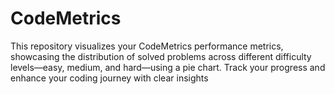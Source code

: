 # CodeMetrics
This repository visualizes your CodeMetrics performance metrics, showcasing the distribution of solved problems across different difficulty levels—easy, medium, and hard—using a pie chart. Track your progress and enhance your coding journey with clear insights
